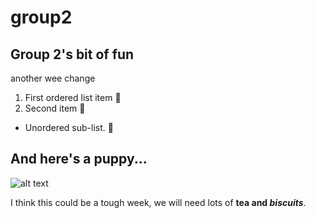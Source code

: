 # group2
## Group 2's bit of fun
another wee change

1. First ordered list item :banana:
2. Second item :apple:

* Unordered sub-list. :tomato:

## And here's a puppy...
![alt text](https://images.unsplash.com/photo-1574293876203-8bded53be0f0?ixid=MnwxMjA3fDB8MHxwaG90by1wYWdlfHx8fGVufDB8fHx8&ixlib=rb-1.2.1&auto=format&fit=crop&w=1867&q=80)

I think this could be a tough week, we will need lots of **tea and _biscuits_**.

